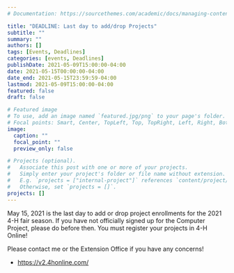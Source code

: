 ```yaml
---
# Documentation: https://sourcethemes.com/academic/docs/managing-content/

title: "DEADLINE: Last day to add/drop Projects"
subtitle: ""
summary: ""
authors: []
tags: [Events, Deadlines]
categories: [events, Deadlines]
publishDate: 2021-05-09T15:00:00-04:00
date: 2021-05-15T00:00:00-04:00
date_end: 2021-05-15T23:59:59-04:00
lastmod: 2021-05-09T15:00:00-04:00
featured: false
draft: false

# Featured image
# To use, add an image named `featured.jpg/png` to your page's folder.
# Focal points: Smart, Center, TopLeft, Top, TopRight, Left, Right, BottomLeft, Bottom, BottomRight.
image:
  caption: ""
  focal_point: ""
  preview_only: false

# Projects (optional).
#   Associate this post with one or more of your projects.
#   Simply enter your project's folder or file name without extension.
#   E.g. `projects = ["internal-project"]` references `content/project/deep-learning/index.md`.
#   Otherwise, set `projects = []`.
projects: []
---
```


May 15, 2021 is the last day to add or drop project enrollments for the 2021 4-H fair season. If you have not officially signed up for the Computer Project, please do before then. You must register your projects in 4-H Online!

Please contact me or the Extension Office if you have any concerns!

* <https://v2.4honline.com/>
